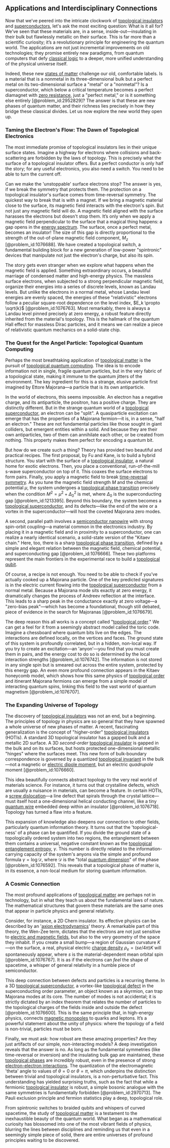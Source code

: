 ## Applications and Interdisciplinary Connections

Now that we’ve peered into the intricate clockwork of [topological insulators](@article_id:137340) and [superconductors](@article_id:136316), let's ask the most exciting question: What is it all for? We’ve seen that these materials are, in a sense, inside-out—insulating in their bulk but flawlessly metallic on their surface. This is far more than a scientific curiosity; it’s a revolutionary principle for engineering the quantum world. The applications are not just incremental improvements on old technologies; they promise entirely new paradigms, from quantum computers that defy [classical logic](@article_id:264417) to a deeper, more unified understanding of the physical universe itself.

Indeed, these new [states of matter](@article_id:138942) challenge our old, comfortable labels. Is a material that is a nonmetal in its three-dimensional bulk but a perfect metal on its two-dimensional surface a "metal" or a "nonmetal"? Is a superconductor, which below a critical temperature becomes a perfect diamagnet with [zero resistance](@article_id:144728), just a "perfect metal," or is it something else entirely [@problem_id:2952829]? The answer is that these are new phases of quantum matter, and their richness lies precisely in how they bridge these classical divides. Let us now explore the new world they open up.

### Taming the Electron's Flow: The Dawn of Topological Electronics

The most immediate promise of topological insulators lies in their unique surface states. Imagine a highway for electrons where collisions and back-scattering are forbidden by the laws of topology. This is precisely what the surface of a topological insulator offers. But a perfect conductor is only half the story; for any useful electronics, you also need a switch. You need to be able to turn the current off.

Can we make the 'unstoppable' surface electrons stop? The answer is yes, if we break the symmetry that protects them. The protection on a topological insulator's surface comes from time-reversal symmetry. The quickest way to break that is with a magnet. If we bring a magnetic material close to the surface, its magnetic field interacts with the electron's spin. But not just any magnetic field will do. A magnetic field aligned with the surface harasses the electrons but doesn't stop them. It’s only when we apply a magnetic field perpendicular to the surface that a magical thing happens: a gap opens in the [energy spectrum](@article_id:181286). The surface, once a perfect metal, becomes an insulator! The size of this gap is directly proportional to the strength of the out-of-plane magnetic field component, $M_z$ [@problem_id:1076688]. We have created a topological switch, a fundamental building block for a new generation of low-power "spintronic" devices that manipulate not just the electron's charge, but also its spin.

The story gets even stranger when we explore what happens when the magnetic field is applied. Something extraordinary occurs, a beautiful marriage of condensed matter and high-energy physics. The massless surface electrons, when subjected to a strong perpendicular magnetic field, organize their energies into a series of discrete levels, known as Landau levels. But unlike the electrons in a normal metal, whose Landau level energies are evenly spaced, the energies of these "relativistic" electrons follow a peculiar square-root dependence on the level index, $E_k \propto \sqrt{k}$ [@problem_id:1076763]. Most remarkably, there is always a Landau level pinned precisely at zero energy, a robust feature directly inherited from the material's topology. This is the hallmark of the quantum Hall effect for massless Dirac particles, and it means we can realize a piece of relativistic quantum mechanics on a solid-state chip.

### The Quest for the Angel Particle: Topological Quantum Computing

Perhaps the most breathtaking application of [topological matter](@article_id:160603) is the pursuit of [topological quantum computing](@article_id:138166). The idea is to encode information not in single, fragile quantum particles, but in the very fabric of a topological state, making it immune to the quantum jitters of the environment. The key ingredient for this is a strange, elusive particle first imagined by Ettore Majorana—a particle that is its own antiparticle.

In the world of electrons, this seems impossible. An electron has a negative charge, and its antiparticle, the positron, has a positive charge. They are distinctly different. But in the strange quantum world of a [topological superconductor](@article_id:144868), an electron can be "split". A quasiparticle excitation can emerge that has the properties of a Majorana fermion—it is, in a sense, "half an electron." These are not fundamental particles like those sought in giant colliders, but emergent entities within a solid. And because they are their own antiparticles, two of them can annihilate each other, or be created from nothing. This property makes them perfect for encoding a quantum bit.

But how do we create such a thing? Theory has provided two beautiful and practical recipes. The first proposal, by Fu and Kane, is to build a hybrid structure. You start with the surface of a [topological insulator](@article_id:136609), a natural home for exotic electrons. Then, you place a conventional, run-of-the-mill s-wave superconductor on top of it. This coaxes the surface electrons to form pairs. Finally, you apply a magnetic field to break [time-reversal symmetry](@article_id:137600). As you tune the magnetic field strength $M$ and the chemical potential $\mu$, the system undergoes a [topological phase transition](@article_id:136720) precisely when the condition $M^2 = \mu^2 + \Delta_0^2$ is met, where $\Delta_0$ is the superconducting gap [@problem_id:1213395]. Beyond this boundary, the system becomes a [topological superconductor](@article_id:144868), and its defects—like the end of the wire or a vortex in the superconductor—will host the coveted Majorana zero modes.

A second, parallel path involves a [semiconductor nanowire](@article_id:144230) with strong spin-orbit coupling—a material common in the electronics industry. By placing it in a magnetic field and in proximity to a superconductor, one can realize a nearly identical scenario, a solid-state version of the "Kitaev chain." Here, too, there is a sharp [topological phase transition](@article_id:136720), defined by a simple and elegant relation between the magnetic field, chemical potential, and superconducting gap [@problem_id:1076666]. These two platforms represent the main frontiers in the experimental race to build a [topological qubit](@article_id:145618).

Of course, a recipe is not enough. You need to be able to check if you’ve actually cooked up a Majorana particle. One of the key predicted signatures is in the electric current flowing into the [topological superconductor](@article_id:144868) from a normal metal. Because a Majorana mode sits exactly at zero energy, it dramatically changes the process of Andreev reflection at the interface. This leads to a sharp peak in the conductance exactly at zero voltage—a "zero-bias peak"—which has become a foundational, though still debated, piece of evidence in the search for Majoranas [@problem_id:1076679].

The deep reason this all works is a concept called "[topological order](@article_id:146851)." We can get a feel for it from a seemingly abstract model called the toric code. Imagine a chessboard where quantum bits live on the edges. The interactions are defined locally, on the vertices and faces. The ground state of this system is profoundly correlated, but in a hidden, non-local way. If you try to create an excitation—an 'anyon'—you find that you must create them in pairs, and the energy cost to do so is determined by the local interaction strengths [@problem_id:1076742]. The information is not stored in any single spin but is smeared out across the entire system, protected by this energy gap. An even more profound connection appears in the Kitaev honeycomb model, which shows how this same physics of [topological order](@article_id:146851) and itinerant Majorana fermions can emerge from a simple model of interacting quantum spins, linking this field to the vast world of quantum magnetism [@problem_id:1076707].

### The Expanding Universe of Topology

The discovery of [topological insulators](@article_id:137340) was not an end, but a beginning. The principles of topology in physics are so general that they have spawned a whole universe of new phases of matter. A recent, fascinating generalization is the concept of "higher-order" [topological insulators](@article_id:137340) (HOTIs). A standard 3D topological insulator has a gapped bulk and a metallic 2D surface. A 3D *second-order* [topological insulator](@article_id:136609) is gapped in the bulk and on its surfaces, but hosts protected one-dimensional metallic "hinges" where the surfaces meet. This new form of bulk-boundary correspondence is governed by a quantized [topological invariant](@article_id:141534) in the bulk—not a magnetic or [electric dipole moment](@article_id:160778), but an electric *quadrupole* moment [@problem_id:1076660].

This idea beautifully connects abstract topology to the very real world of materials science. For instance, it turns out that crystalline defects, which are usually a nuisance in materials, can become a feature. In certain HOTIs, a [screw dislocation](@article_id:161019)—a line defect that spirals through the crystal lattice—must itself host a one-dimensional helical conducting channel, like a tiny [quantum wire](@article_id:140345) embedded deep within an insulator [@problem_id:1076718]. Topology has turned a flaw into a feature.

This expansion of knowledge also deepens our connection to other fields, particularly quantum information theory. It turns out that the 'topological-ness' of a phase can be quantified. If you divide the ground state of a topologically ordered system into two regions, the entanglement between them contains a universal, negative constant known as the [topological entanglement entropy](@article_id:144570), $\gamma$. This number is directly related to the information-carrying capacity of the system's anyons via the simple and profound formula $\gamma = \log \mathcal{D}$, where $\mathcal{D}$ is the "total [quantum dimension](@article_id:146442)" of the phase [@problem_id:1076592]. This reveals that a topological phase of matter is, in its essence, a non-local medium for storing quantum information.

### A Cosmic Connection

The most profound applications of [topological matter](@article_id:160603) are perhaps not in technology, but in what they teach us about the fundamental laws of nature. The mathematical structures that govern these materials are the same ones that appear in particle physics and general relativity.

Consider, for instance, a 2D Chern insulator. Its effective physics can be described by an '[axion electrodynamics](@article_id:143929)' theory. A remarkable part of this theory, the Wen-Zee term, dictates that the electrons are not just sensitive to [electric and magnetic fields](@article_id:260853), but also to the very geometry of the space they inhabit. If you create a small bump—a region of Gaussian curvature $K$—on the surface, a real, physical electric [charge density](@article_id:144178) $\rho_e = (se/4\pi)K$ will spontaneously appear, where $s$ is the material-dependent mean orbital spin [@problem_id:1076767]. It is as if the electrons can *feel* the shape of spacetime, a whisper of general relativity in a humble piece of semiconductor.

This deep connection between defects and particles is a recurring theme. In a 3D [topological superconductor](@article_id:144868), a vortex-like [topological defect](@article_id:161256) in the superconducting order parameter, an object known as a skyrmion, can trap Majorana modes at its core. The number of modes is not accidental; it is strictly dictated by an index theorem that relates the number of particles to the topological charges of the fields inside and outside the defect [@problem_id:1076600]. This is the same principle that, in high-energy physics, connects [magnetic monopoles](@article_id:142323) to quarks and leptons. It’s a powerful statement about the unity of physics: where the topology of a field is non-trivial, particles must be born.

Finally, we must ask: how robust are these amazing properties? Are they just artifacts of our simple, non-interacting models? A deep investigation reveals that the answer is no. As long as the fundamental symmetries (like time-reversal or inversion) and the insulating bulk gap are maintained, these [topological phases](@article_id:141180) are incredibly robust, even in the presence of strong [electron-electron interactions](@article_id:139406). The quantization of the electromagnetic 'theta' angle to values of $\theta=0$ or $\theta=\pi$, which underpins the distinction between trivial and topological insulators, is a non-perturbative fact. This understanding has yielded surprising truths, such as the fact that while a fermionic [topological insulator](@article_id:136609) is robust, a simple bosonic analogue with the same symmetries is fundamentally forbidden [@problem_id:2970713]. The Pauli exclusion principle and fermion statistics play a deep, topological role.

From spintronic switches to braided qubits and whispers of curved spacetime, the study of [topological matter](@article_id:160603) is a testament to the inexhaustible beauty of the quantum world. What began as a mathematical curiosity has blossomed into one of the most vibrant fields of physics, blurring the lines between disciplines and reminding us that even in a seemingly simple piece of solid, there are entire universes of profound principles waiting to be discovered.